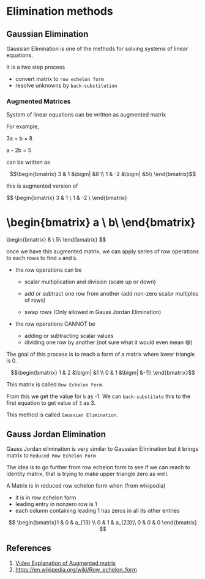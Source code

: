 # Elimination methods

## Gaussian Elimination

Gaussian Elimination is one of the methods for solving systems of linear equations.

It is a two step process

* convert matrix to `row echelon form`
* resolve unknowns by `back-substitution`

### Augmented Matrices

System of linear equations can be written as augmented matrix

For example,

3a + b = 8

a - 2b = 5

can be written as

$$\begin{bmatrix} 3 & 1 &\bigm| &8 \\
1 & -2 &\bigm| &5\\
\end{bmatrix}$$

this is augmented version of

$$
\begin{bmatrix} 3 & 1 \\
1 & -2 \\
\end{bmatrix}

\begin{bmatrix} a \\
b\\
\end{bmatrix}
=
\begin{bmatrix} 8 \\
5\\
\end{bmatrix}
$$

once we have this augmented matrix, we can apply series of row operations to each rows to find `a` and `b`.

* the row operations can be

  * scalar multiplication and division (scale up or down)

  * add or subtract one row from another (add non-zero scalar multiples of rows)
  * swap rows (Only allowed in Gauss Jordan Elimination)

* the row operations CANNOT be
  * adding or subtracting scalar values
  * dividing one row by another (not sure what it would even mean 😄)

The goal of this process is to reach a form of a matrix where lower triangle is 0.

$$\begin{bmatrix} 1 & 2 &\bigm| &1 \\
0 & 1 &\bigm| &-1\\
\end{bmatrix}$$

This matrix is called `Row Echelon Form`.

From this we get the value for `b` as -1. We can `back-substitute` this to the first equation to get value of `3` as 3.

This method is called `Gaussian Elimination`.

## Gauss Jordan Elimination

Gauss Jordan elimination is very similar to Gaussian Elimination but it brings matrix to `Reduced Row Echelon Form`

The idea is to go further from row echelon form to see if we can reach to identity matrix, that is trying to make upper triangle zero as well.

A Matrix is in reduced row echelon form when (from wikipedia)

* it is in row echelon form
* leading entry in nonzero row is 1
* each column containing leading 1 has zeros in all its other entries

$$
\begin{bmatrix}1 & 0 & a_{13} \\
0 & 1 & a_{23}\\
0 & 0 & 0
\end{bmatrix}
$$



## References

1. [Video Explanation of Augmented matrix](https://www.youtube.com/watch?v=sza_BKR2KFc&list=PL5KkMZvBpo5C6yh94U8m_9TL6MplIK9RZ)
2. <https://en.wikipedia.org/wiki/Row_echelon_form>
